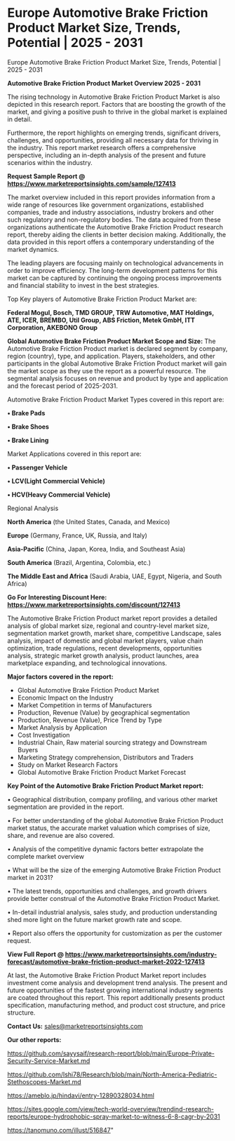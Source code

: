 # Europe Automotive Brake Friction Product Market Size, Trends, Potential | 2025 - 2031
Europe Automotive Brake Friction Product Market Size, Trends, Potential | 2025 - 2031

<Strong> Automotive Brake Friction Product Market Overview 2025 - 2031</strong>

The rising technology in Automotive Brake Friction Product Market is also depicted in this research report. Factors that are boosting the growth of the market, and giving a positive push to thrive in the global market is explained in detail.

Furthermore, the report highlights on emerging trends, significant drivers, challenges, and opportunities, providing all necessary data for thriving in the industry. This report market research offers a comprehensive perspective, including an in-depth analysis of the present and future scenarios within the industry.

<strong>Request Sample Report @ <a href=https://www.marketreportsinsights.com/sample/127413>https://www.marketreportsinsights.com/sample/127413</a></strong>

The market overview included in this report provides information from a wide range of resources like government organizations, established companies, trade and industry associations, industry brokers and other such regulatory and non-regulatory bodies. The data acquired from these organizations authenticate the Automotive Brake Friction Product research report, thereby aiding the clients in better decision making. Additionally, the data provided in this report offers a contemporary understanding of the market dynamics.

The leading players are focusing mainly on technological advancements in order to improve efficiency. The long-term development patterns for this market can be captured by continuing the ongoing process improvements and financial stability to invest in the best strategies.

Top Key players of Automotive Brake Friction Product Market are:

<strong>Federal Mogul, Bosch, TMD GROUP, TRW Automotive, MAT Holdings, ATE, ICER, BREMBO, Util Group, ABS Friction, Metek GmbH, ITT Corporation, AKEBONO Group</strong>

<strong><b>Global Automotive Brake Friction Product Market Scope and Size:</b></strong>
The Automotive Brake Friction Product market is declared segment by company, region (country), type, and application. Players, stakeholders, and other participants in the global Automotive Brake Friction Product market will gain the market scope as they use the report as a powerful resource. The segmental analysis focuses on revenue and product by type and application and the forecast period of 2025-2031.

Automotive Brake Friction Product Market Types covered in this report are:

<strong>• Brake Pads

• Brake Shoes

• Brake Lining</strong>

Market Applications covered in this report are:

<strong>• Passenger Vehicle

• LCV(Light Commercial Vehicle)

• HCV(Heavy Commercial Vehicle)</strong> 

Regional Analysis

<strong>North America</strong> (the United States, Canada, and Mexico)

<strong>Europe</strong> (Germany, France, UK, Russia, and Italy)

<strong>Asia-Pacific</strong> (China, Japan, Korea, India, and Southeast Asia)

<strong>South America</strong> (Brazil, Argentina, Colombia, etc.)

<strong>The Middle East and Africa</strong> (Saudi Arabia, UAE, Egypt, Nigeria, and South Africa)

<strong>Go For Interesting Discount Here: <a href=https://www.marketreportsinsights.com/discount/127413>https://www.marketreportsinsights.com/discount/127413</a></strong>

The Automotive Brake Friction Product market report provides a detailed analysis of global market size, regional and country-level market size, segmentation market growth, market share, competitive Landscape, sales analysis, impact of domestic and global market players, value chain optimization, trade regulations, recent developments, opportunities analysis, strategic market growth analysis, product launches, area marketplace expanding, and technological innovations.

<strong><b>Major factors covered in the report:</b></strong>
<ul>
  <li>Global Automotive Brake Friction Product Market </li>
  <li>Economic Impact on the Industry</li>
  <li>Market Competition in terms of Manufacturers</li>
  <li>Production, Revenue (Value) by geographical segmentation</li>
  <li>Production, Revenue (Value), Price Trend by Type</li>
  <li>Market Analysis by Application</li>
  <li>Cost Investigation</li>
  <li>Industrial Chain, Raw material sourcing strategy and Downstream Buyers</li>
  <li>Marketing Strategy comprehension, Distributors and Traders</li>
  <li>Study on Market Research Factors</li>
  <li>Global Automotive Brake Friction Product Market Forecast</li>
</ul>

<strong><b>Key Point of the Automotive Brake Friction Product Market report:</b></strong>

• Geographical distribution, company profiling, and various other market segmentation are provided in the report.

• For better understanding of the global Automotive Brake Friction Product market status, the accurate market valuation which comprises of size, share, and revenue are also covered.

• Analysis of the competitive dynamic factors better extrapolate the complete market overview

• What will be the size of the emerging Automotive Brake Friction Product market in 2031?

• The latest trends, opportunities and challenges, and growth drivers provide better construal of the Automotive Brake Friction Product Market.

• In-detail industrial analysis, sales study, and production understanding shed more light on the future market growth rate and scope.

• Report also offers the opportunity for customization as per the customer request.

<strong><b>View Full Report @ <a href=https://www.marketreportsinsights.com/industry-forecast/automotive-brake-friction-product-market-2022-127413>https://www.marketreportsinsights.com/industry-forecast/automotive-brake-friction-product-market-2022-127413</a></b></strong>


At last, the Automotive Brake Friction Product Market report includes investment come analysis and development trend analysis. The present and future opportunities of the fastest growing international industry segments are coated throughout this report. This report additionally presents product specification, manufacturing method, and product cost structure, and price structure.

<strong>Contact Us:</strong>
sales@marketreportsinsights.com

<strong>Our other reports:</strong>

<a href=https://github.com/sayysaif/research-report/blob/main/Europe-Private-Security-Service-Market.md>https://github.com/sayysaif/research-report/blob/main/Europe-Private-Security-Service-Market.md</a>

<a href=https://github.com/Ishi78/Research/blob/main/North-America-Pediatric-Stethoscopes-Market.md>https://github.com/Ishi78/Research/blob/main/North-America-Pediatric-Stethoscopes-Market.md</a>

<a href=https://ameblo.jp/hindavi/entry-12890328034.html>https://ameblo.jp/hindavi/entry-12890328034.html</a>

<a href=https://sites.google.com/view/tech-world-overview/trendind-research-reports/europe-hydrophobic-spray-market-to-witness-6-8-cagr-by-2031>https://sites.google.com/view/tech-world-overview/trendind-research-reports/europe-hydrophobic-spray-market-to-witness-6-8-cagr-by-2031</a>

<a href=https://tanomuno.com/illust/516847>https://tanomuno.com/illust/516847</a>"
